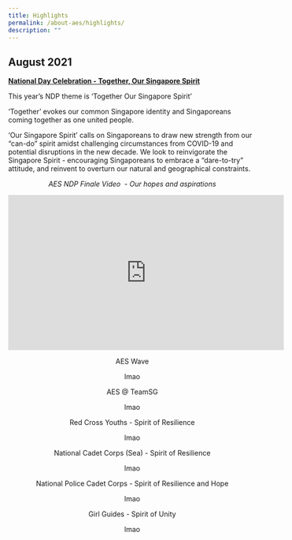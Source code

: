 ```yaml
---
title: Highlights
permalink: /about-aes/highlights/
description: ""
---
```

August 2021
-----------

**<u>National Day Celebration - Together, Our Singapore Spirit</u>**

  

This year’s NDP theme is ‘Together Our Singapore Spirit’ 

  

‘Together’ evokes our common Singapore identity and Singaporeans coming together as one united people.

  

‘Our Singapore Spirit’ calls on Singaporeans to draw new strength from our “can-do” spirit amidst challenging circumstances from COVID-19 and potential disruptions in the new decade. We look to reinvigorate the Singapore Spirit - encouraging Singaporeans to embrace a “dare-to-try” attitude, and reinvent to overturn our natural and geographical constraints.

<p style="text-align:center;"><em>AES NDP Finale Video  - Our hopes and aspirations</em></p>

<p style="text-align:center;"><iframe width="560" height="315" src="https://www.youtube.com/embed/nfPY2JQsyUU" title="YouTube video player" frameborder="0" allow="accelerometer; autoplay; clipboard-write; encrypted-media; gyroscope; picture-in-picture" allowfullscreen></iframe></p>

<p style="text-align:center;">AES Wave</p>

<p style="text-align:center;">lmao</iframe></p>

<p style="text-align:center;">AES @ TeamSG</p>

<p style="text-align:center;">lmao</iframe></p>

<p style="text-align:center;">Red Cross Youths - Spirit of Resilience</p>

<p style="text-align:center;">lmao</iframe></p>

<p style="text-align:center;">National Cadet Corps (Sea) - Spirit of Resilience</p>

<p style="text-align:center;">lmao</iframe></p>

<p style="text-align:center;">National Police Cadet Corps - Spirit of Resilience and Hope</p>

<p style="text-align:center;">lmao</iframe></p>

<p style="text-align:center;">Girl Guides - Spirit of Unity</p>

<p style="text-align:center;">lmao</iframe></p>